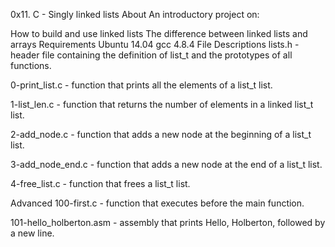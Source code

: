 0x11. C - Singly linked lists
About
An introductory project on:

How to build and use linked lists
The difference between linked lists and arrays
Requirements
Ubuntu 14.04
gcc 4.8.4
File Descriptions
lists.h - header file containing the definition of list_t and the prototypes of all functions.

0-print_list.c - function that prints all the elements of a list_t list.

1-list_len.c - function that returns the number of elements in a linked list_t list.

2-add_node.c - function that adds a new node at the beginning of a list_t list.

3-add_node_end.c - function that adds a new node at the end of a list_t list.

4-free_list.c - function that frees a list_t list.

Advanced
100-first.c - function that executes before the main function.

101-hello_holberton.asm - assembly that prints Hello, Holberton, followed by a new line.
